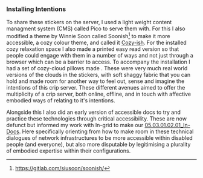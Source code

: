 ### Installing Intentions


To share these stickers on the server, I used a light weight content managment system (CMS) called Pico to serve them with. For this I also modified a theme by Winnie Soon called Soonish[^62] to make it more accessible, a cozy colour theme, and called it [Cozy-ish](../../08_Practice/08.04_Cozy-Cloud/Cozy-ish/Cozy-ish.md). For the installed cozy relaxation space I also made a printed easy read version so that people could engage with them in a number of ways and not just through a browser which can be a barrier to access. To accompany the installation I had a set of cozy-cloud pillows made . These were very much real world versions of the clouds in the stickers, with soft shaggy fabric that you can hold and made room for another way to feel out, sense and imagine the intentions of this crip server. These different avenues aimed to offer the multiplicity of a crip server, both online, offline, and in touch with affective embodied ways of relating to it's intentions.

Alongside this I also did an early version of accessible docs to try and practice these technologies through critical accessibility. These are now defunct but informed my work with In-grid to make our [05.03.01.02.01_In-Docs](../../05_In-Configure-Ability/05_entries/05.03.01.02.01_In-Docs.md). Here specifically orienting from how to make room in these technical dialogues of network infrastructures to be more accessible within disabled people (and everyone), but also more disputable by legitimising a plurality of embodied expertise within their configurations.


[^62]: https://gitlab.com/siusoon/soonish/

